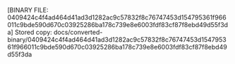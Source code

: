 [BINARY FILE: 0409424c4f4ad464d41ad3d1282ac9c57832f8c76747453d154795361f966011c9bde590d670c03925286ba178c739e8e6003fdf83cf87f8ebd49d55f3da]
Stored copy: docs/converted-binary/0409424c4f4ad464d41ad3d1282ac9c57832f8c76747453d154795361f966011c9bde590d670c03925286ba178c739e8e6003fdf83cf87f8ebd49d55f3da
